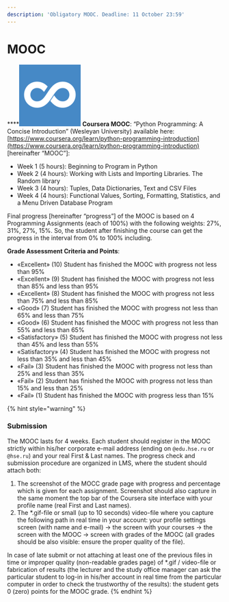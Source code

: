 ```yaml
---
description: 'Obligatory MOOC. Deadline: 11 October 23:59'
---
```


# MOOC

\*\*\*\*![](../../.gitbook/assets/images.png) **Coursera MOOC**: “Python Programming: A Concise Introduction” \(Wesleyan University\) available here: [https://www.coursera.org/learn/python-programming-introduction](https://www.coursera.org/learn/python-programming-introduction) \[hereinafter “MOOC”\]:

* Week 1 \(5 hours\): Beginning to Program in Python
* Week 2 \(4 hours\): Working with Lists and Importing Libraries. The Random library
* Week 3 \(4 hours\): Tuples, Data Dictionaries, Text and CSV Files
* Week 4 \(4 hours\): Functional Values, Sorting, Formatting, Statistics, and a Menu Driven Database Program

Final progress \[hereinafter “progress”\] of the MOOC is based on 4 Programming Assignments \(each of 100%\) with the following weights: 27%, 31%, 27%, 15%. So, the student after finishing the course can get the progress in the interval from 0% to 100% including. 

**Grade Assessment Criteria and Points**:

* «Excellent» \(10\) Student has finished the MOOC with progress not less than 95% 
* «Excellent» \(9\) Student has finished the MOOC with progress not less than 85% and less than 95% 
* «Excellent» \(8\) Student has finished the MOOC with progress not less than 75% and less than 85% 
* «Good» \(7\) Student has finished the MOOC with progress not less than 65% and less than 75% 
* «Good» \(6\) Student has finished the MOOC with progress not less than 55% and less than 65% 
* «Satisfactory» \(5\) Student has finished the MOOC with progress not less than 45% and less than 55% 
* «Satisfactory» \(4\) Student has finished the MOOC with progress not less than 35% and less than 45% 
* «Fail» \(3\) Student has finished the MOOC with progress not less than 25% and less than 35% 
* «Fail» \(2\) Student has finished the MOOC with progress not less than 15% and less than 25% 
* «Fail» \(1\) Student has finished the MOOC with progress less than 15%

{% hint style="warning" %}
### Submission

The MOOC lasts for 4 weeks. Each student should register in the MOOC strictly within his/her corporate e-mail address \(ending on `@edu.hse.ru` or `@hse.ru`\) and your real First & Last names. The progress check and submission procedure are organized in LMS, where the student should attach both: 

1. The screenshot of the MOCC grade page with progress and percentage which is given for each assignment. Screenshot should also capture in the same moment the top bar of the Coursera site interface with your profile name \(real First and Last names\). 
2. The \*.gif-file or small \(up to 10 seconds\) video-file where you capture the following path in real time in your account: your profile settings screen \(with name and e-mail\) -&gt; the screen with your courses -&gt; the screen with the MOOC -&gt; screen with grades of the MOOC \(all grades should be also visible: ensure the proper quality of the file\). 

In case of late submit or not attaching at least one of the previous files in time or improper quality \(non-readable grades page\) of \*.gif / video-file or fabrication of results \(the lecturer and the study office manager can ask the particular student to log-in in his/her account in real time from the particular computer in order to check the trustworthy of the results\): the student gets 0 \(zero\) points for the MOOC grade.
{% endhint %}


